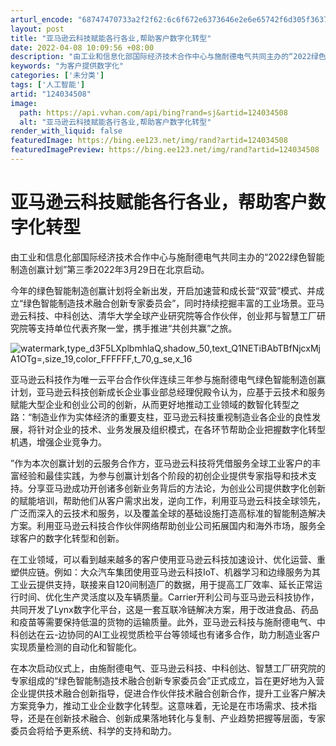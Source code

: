 ```yaml
---
arturl_encode: "68747470733a2f2f62:6c6f672e6373646e2e6e65742f6d305f36373132303539382f:61727469636c652f64657461696c732f313234303334353038"
layout: post
title: "亚马逊云科技赋能各行各业,帮助客户数字化转型"
date: 2022-04-08 10:09:56 +08:00
description: "由工业和信息化部国际经济技术合作中心与施耐德电气共同主办的“2022绿色智能制造创赢计划”第三季20"
keywords: "为客户提供数字化"
categories: ['未分类']
tags: ['人工智能']
artid: "124034508"
image:
  path: https://api.vvhan.com/api/bing?rand=sj&artid=124034508
  alt: "亚马逊云科技赋能各行各业,帮助客户数字化转型"
render_with_liquid: false
featuredImage: https://bing.ee123.net/img/rand?artid=124034508
featuredImagePreview: https://bing.ee123.net/img/rand?artid=124034508
---
```


# 亚马逊云科技赋能各行各业，帮助客户数字化转型

由工业和信息化部国际经济技术合作中心与施耐德电气共同主办的“2022绿色智能制造创赢计划”第三季2022年3月29日在北京启动。

今年的绿色智能制造创赢计划将全新出发，开启加速营和成长营“双营”模式、并成立“绿色智能制造技术融合创新专家委员会”，同时持续挖掘丰富的工业场景。亚马逊云科技、中科创达、清华大学全球产业研究院等合作伙伴，创业邦与智慧工厂研究院等支持单位代表齐聚一堂，携手推进“共创共赢”之旅。

![watermark,type_d3F5LXplbmhlaQ,shadow_50,text_Q1NETiBAbTBfNjcxMjA1OTg=,size_19,color_FFFFFF,t_70,g_se,x_16](https://i-blog.csdnimg.cn/blog_migrate/006b09fab723cf41b65ce938ecccf704.png)

亚马逊云科技作为唯一云平台合作伙伴连续三年参与施耐德电气绿色智能制造创赢计划，亚马逊云科技创新成长企业事业部总经理倪殿令认为，应基于云技术和服务赋能大型企业和创业公司的创新，从而更好地推动工业领域的数智化转型之路：“制造业作为实体经济的重要支柱，亚马逊云科技重视制造业各企业的良性发展，将针对企业的技术、业务发展及组织模式，在各环节帮助企业把握数字化转型机遇，增强企业竞争力。

”作为本次创赢计划的云服务合作方，亚马逊云科技将凭借服务全球工业客户的丰富经验和最佳实践，为参与创赢计划各个阶段的初创企业提供专家指导和技术支持。分享亚马逊成功开创诸多创新业务背后的方法论，为创业公司提供数字化创新的赋能培训，帮助他们从客户需求出发，逆向工作，利用亚马逊云科技全球领先，广泛而深入的云技术和服务，以及覆盖全球的基础设施打造高标准的智能制造解决方案。利用亚马逊云科技合作伙伴网络帮助创业公司拓展国内和海外市场，服务全球客户的数字化转型和创新。

在工业领域，可以看到越来越多的客户使用亚马逊云科技加速设计、优化运营、重塑供应链。例如：大众汽车集团使用亚马逊云科技IoT、机器学习和边缘服务为其工业云提供支持，联接来自120间制造厂的数据，用于提高工厂效率、延长正常运行时间、优化生产灵活度以及车辆质量。Carrier开利公司与亚马逊云科技协作，共同开发了Lynx数字化平台，这是一套互联冷链解决方案，用于改进食品、药品和疫苗等需要保持低温的货物的运输质量。此外，亚马逊云科技与施耐德电气、中科创达在云-边协同的AI工业视觉质检平台等领域也有诸多合作，助力制造业客户实现质量检测的自动化和智能化。

在本次启动仪式上，由施耐德电气、亚马逊云科技、中科创达、智慧工厂研究院的专家组成的“绿色智能制造技术融合创新专家委员会”正式成立，旨在更好地为入营企业提供技术融合创新指导，促进合作伙伴技术融合创新合作，提升工业客户解决方案竞争力，推动工业企业数字化转型。这意味着，无论是在市场需求、技术指导，还是在创新技术融合、创新成果落地转化与复制、产业趋势把握等层面，专家委员会将给予更系统、科学的支持和助力。
